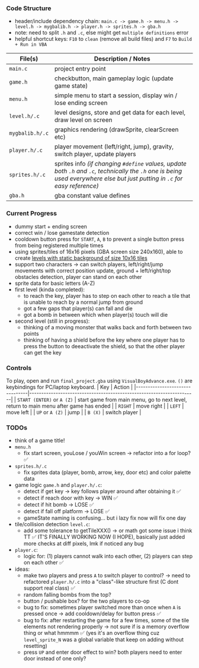 ### Code Structure
- header/include dependency chain: `main.c -> game.h -> menu.h -> level.h -> mygbalib.h -> player.h -> sprites.h -> gba.h`
- note: need to split `.h` and `.c`, else might get `multiple definitions` error
- helpful shortcut keys: `F10` to `clean` (remove all build files) and `F7` to `Build + Run in VBA`

| File(s)              | Description / Notes                                                                                  |
|----------------------|------------------------------------------------------------------------------------------------------|
| `main.c`             | project entry point                                                                                  |
| `game.h`             | checkbutton, main gameplay logic (update game state)                                                 |
| `menu.h`             | simple menu to start a session, display win / lose ending screen                                     |
| `level.h/.c`         | level designs, store and get data for each level, draw level on screen                               |
| `mygbalib.h/.c`      | graphics rendering (drawSprite, clearScreen etc)                                                     |
| `player.h/.c`        | player movement (left/right, jump), gravity, switch player, update players                           |
| `sprites.h/.c`       | sprites info *(if changing `#define` values, update both `.h` and `.c`, technically the `.h` one is being used everywhere else but just putting in `.c` for easy reference)* |
| `gba.h`              | gba constant value defines                                                                             |


### Current Progress
- dummy start + ending screen
- correct win / lose gamestate detection
- cooldown button press for `START`, `A`, `B` to prevent a single button press from being registered multiple times
- using sprites/tiles of 16x16 pixels (GBA screen size 240x160), able to create [levels with static background of size 10x16 tiles](https://docs.google.com/spreadsheets/d/1p4TTlj3i2GXlGYyscvo-ErYltRo4AOVGPNbYYW5sz0M/edit?gid=0#gid=0)
- support two characters -> can switch players, left/right/jump movements with correct position update, ground + left/right/top obstacles detection, player can stand on each other
- sprite data for basic letters (A-Z)
- first level (kinda completed): 
    - to reach the key, player has to step on each other to reach a tile that is unable to reach by a normal jump from ground
    - got a few gaps that player(s) can fall and die
    - got a bomb in between which when player(s) touch will die
- second level (still in progress):
    - thinking of a moving monster that walks back and forth between two points
    - thinking of having a shield before the key where one player has to press the button to deeactivate the shield, so that the other player can get the key


### Controls
To play, open and run `final_project.gba` using `VisualBoyAdvance.exe`. `()` are keybindings for PC/laptop keyboard. 
| Key                            | Action                                                               |
|--------------------------------|----------------------------------------------------------------------|
| `START (ENTER)` or `A (Z)`     | start game from main menu, go to next level, return to main menu after game has ended |
| `RIGHT`                        | move right                                                           |
| `LEFT`                         | move left                                                            |
| `UP` or `A (Z)`                | jump                                                                 |
| `B (X)`                        | switch player                                                        |

### TODOs
- think of a game title!
- `menu.h`
    - fix start screen, youLose / youWin screen -> refactor into a for loop? ✅
- `sprites.h/.c`
    - fix sprites data (player, bomb, arrow, key, door etc) and color palette data 
- game logic `game.h` and `player.h/.c`: 
    - detect if get key -> key follows player around after obtaining it ✅
    - detect if reach door with key -> WIN ✅
    - detect if hit bomb -> LOSE ✅
    - detect if fall off platform -> LOSE ✅
    - gameState naming is confusing... but i lazy fix now will fix one day
- tile/collision detection `level.c`:
    - add some tolerance to getTileXXX() -> or math got some issue i think TT ✅ IT'S FINALLY WORKING NOW (I HOPE), basically just added more checks at diff pixels, lmk if noticed any bug
- `player.c`:
    - logic for: (1) players cannot walk into each other, (2) players can step on each other ✅
- ideas: 
    - make two players and press `A` to switch player to control? -> need to refactored `player.h/.c` into a "class"-like structure first (C dont support real class) ✅
    - random falling bombs from the top?
    - button / pushable box? for the two players to co-op
    - bug to fix: sometimes player switched more than once when `A` is pressed once -> add cooldown/delay for button press ✅
    - bug to fix: after restarting the game for a few times, some of the tile elements not rendering properly -> not sure if is a memory overflow thing or what hmmmm ✅ (yes it's an overflow thing cuz `level_sprite_N` was a global variable that keep on adding without resetting)
    - press `UP` and enter door effect to win? both players need to enter door instead of one only?